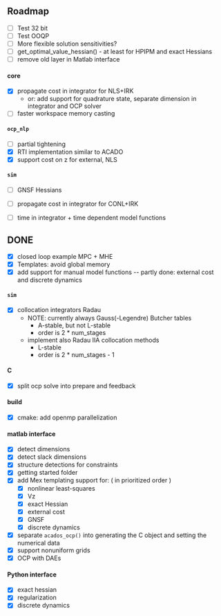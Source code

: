 ## Roadmap
- [ ] Test 32 bit
- [ ] Test OOQP
- [ ] More flexible solution sensitivities?
- [ ] get_optimal_value_hessian() - at least for HPIPM and exact Hessians
- [ ] remove old layer in Matlab interface

#### core
- [x] propagate cost in integrator for NLS+IRK
    - or: add support for quadrature state, separate dimension in integrator and OCP solver
- [ ] faster workspace memory casting

#### `ocp_nlp`
- [ ] partial tightening
- [x] RTI implementation similar to ACADO
- [x] support cost on z for external, NLS

#### `sim`
- [ ] GNSF Hessians
- [ ] propagate cost in integrator for CONL+IRK
- [ ] time in integrator + time dependent model functions


## DONE
- [x] closed loop example MPC + MHE
- [x] Templates: avoid global memory
- [x] add support for manual model functions -- partly done: external cost and discrete dynamics

#### `sim`
- [x] collocation integrators Radau
    - NOTE: currently always Gauss(-Legendre) Butcher tables
        - A-stable, but not L-stable
        - order is 2 * num_stages
    - implement also Radau IIA collocation methods
        - L-stable
        - order is 2 * num_stages - 1

#### C
- [x] split ocp solve into prepare and feedback

#### build
- [x] cmake: add openmp parallelization

#### matlab interface
- [x] detect dimensions
- [x] detect slack dimensions
- [x] structure detections for constraints
- [x] getting started folder
- [x] add Mex templating support for: ( in prioritized order )
    - [x] nonlinear least-squares
    - [x] Vz
    - [x] exact Hessian
    - [x] external cost
    - [x] GNSF
    - [x] discrete dynamics
- [x] separate `acados_ocp()` into generating the C object and setting the numerical data
- [x] support nonuniform grids
- [x] OCP with DAEs

#### Python interface
- [x] exact hessian
- [x] regularization
- [x] discrete dynamics
